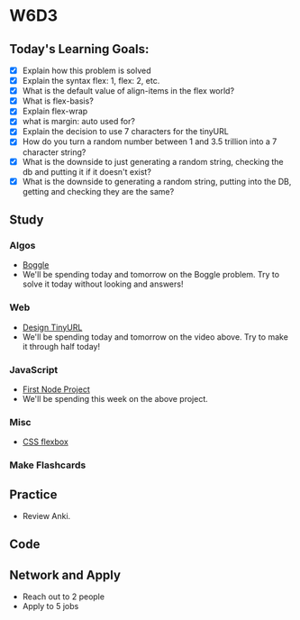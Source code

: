 # W6D3

## Today's Learning Goals:

- [x] Explain how this problem is solved
- [x] Explain the syntax flex: 1, flex: 2, etc.
- [x] What is the default value of align-items in the flex world?
- [x] What is flex-basis?
- [x] Explain flex-wrap
- [x] what is margin: auto used for?
- [x] Explain the decision to use 7 characters for the tinyURL
- [x] How do you turn a random number between 1 and 3.5 trillion into a 7 character string?
- [x] What is the downside to just generating a random string, checking the db and putting it if it doesn't exist?
- [x] What is the downside to generating a random string, putting into the DB, getting and checking they are the same?

## Study

### Algos

* [Boggle](https://www.geeksforgeeks.org/boggle-find-possible-words-board-characters/)
* We'll be spending today and tomorrow on the Boggle problem. Try to solve it today without looking and answers!

### Web

* [Design TinyURL](https://www.youtube.com/watch?v=fMZMm_0ZhK4)
* We'll be spending today and tomorrow on the video above. Try to make it through half today!

### JavaScript

* [First Node Project](https://github.com/Pklong/github-grabber)
* We'll be spending this week on the above project.

### Misc

* [CSS flexbox](https://www.youtube.com/watch?v=k32voqQhODc)

### Make Flashcards

## Practice

* Review Anki.

## Code

## Network and Apply

* Reach out to 2 people
* Apply to 5 jobs
